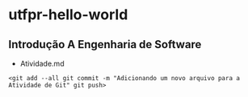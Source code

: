 ﻿# utfpr-hello-world
## Introdução A Engenharia de Software 
* Atividade.md

`<git add --all
git commit -m "Adicionando um novo arquivo para a Atividade de Git"
git push>`
